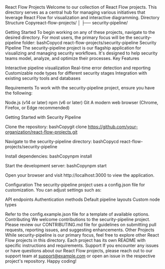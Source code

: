 React Flow Projects
Welcome to our collection of React Flow projects. This directory serves as a central hub for managing various initiatives that leverage React Flow for visualization and interactive diagramming.
Directory Structure
Copyreact-flow-projects/
│
├── security-pipeline/

Getting Started
To begin working on any of these projects, navigate to the desired directory. For most users, the primary focus will be the security-pipeline folder:
bashCopycd react-flow-projects/security-pipeline
Security Pipeline
The security-pipeline project is our flagship application for visualizing and managing security workflows. It's designed to help security teams model, analyze, and optimize their processes.
Key Features

Interactive pipeline visualization
Real-time error detection and reporting
Customizable node types for different security stages
Integration with existing security tools and databases

Requirements
To work with the security-pipeline project, ensure you have the following:

Node.js (v14 or later)
npm (v6 or later)
Git
A modern web browser (Chrome, Firefox, or Edge recommended)

Getting Started with Security Pipeline

Clone the repository:
bashCopygit clone https://github.com/your-organization/react-flow-projects.git

Navigate to the security-pipeline directory:
bashCopycd react-flow-projects/security-pipeline

Install dependencies:
bashCopynpm install

Start the development server:
bashCopynpm start

Open your browser and visit http://localhost:3000 to view the application.

Configuration
The security-pipeline project uses a config.json file for customization. You can adjust settings such as:

API endpoints
Authentication methods
Default pipeline layouts
Custom node types

Refer to the config.example.json file for a template of available options.
Contributing
We welcome contributions to the security-pipeline project. Please review our CONTRIBUTING.md file for guidelines on submitting pull requests, reporting issues, and suggesting enhancements.
Other Projects
While security-pipeline is our primary focus, feel free to explore other React Flow projects in this directory. Each project has its own README with specific instructions and requirements.
Support
If you encounter any issues or have questions about our React Flow projects, please reach out to our support team at support@example.com or open an issue in the respective project's repository.
Happy coding!
